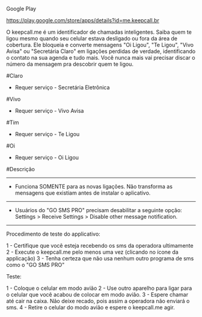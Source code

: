 Google Play

https://play.google.com/store/apps/details?id=me.keepcall.br

O keepcall.me é um identificador de chamadas inteligentes.
Saiba quem te ligou mesmo quando seu celular estava desligado ou fora da área de cobertura.
Ele bloqueia e converte mensagens  "Oi Ligou",  "Te Ligou", "Vivo Avisa" ou "Secretária Claro" em ligações perdidas de verdade, identificando o contato na sua agenda e tudo mais.
Você nunca mais vai precisar discar o número da mensagem pra descobrir quem te ligou.

#Claro
* Requer serviço - Secretária Eletrônica

#Vivo
* Requer serviço - Vivo Avisa

#Tim
* Requer serviço - Te Ligou

#Oi
* Requer serviço - Oi Ligou

#Descrição
 

-----------------------------------------------------------

* Funciona SOMENTE para as novas ligações. Não transforma as mensagens que existiam antes de instalar o aplicativo.

-----------------------------------------------------------

* Usuários do "GO SMS PRO" precisam desabilitar a seguinte opção: Settings > Receive Settings > Disable other message notification.

-----------------------------------------------------------

Procedimento de teste do applicativo:

1 - Certifique que você esteja recebendo os sms da operadora ultimamente
2 - Execute o keepcall.me pelo menos uma vez (clicando no ícone da applicação)
3 - Tenha certeza que não usa nenhum outro programa de sms como o "GO SMS PRO"

Teste:

1 - Coloque o celular em modo avião
2 - Use outro aparelho para ligar para o celular que você acabou de colocar em modo avião.
3 - Espere chamar até cair na caixa. Não deixe recado, pois assim a operadora não enviará o sms.
4 - Retire o celular do modo avião e espere o keepcall.me agir.


